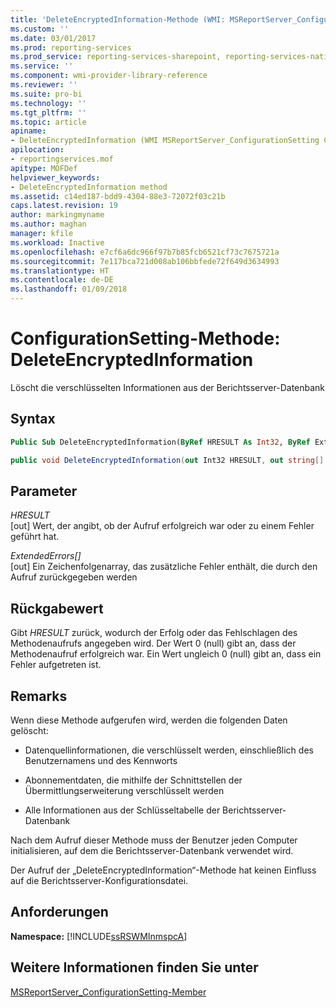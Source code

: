 ```yaml
---
title: 'DeleteEncryptedInformation-Methode (WMI: MSReportServer_ConfigurationSetting) | Microsoft-Dokumentation'
ms.custom: ''
ms.date: 03/01/2017
ms.prod: reporting-services
ms.prod_service: reporting-services-sharepoint, reporting-services-native
ms.service: ''
ms.component: wmi-provider-library-reference
ms.reviewer: ''
ms.suite: pro-bi
ms.technology: ''
ms.tgt_pltfrm: ''
ms.topic: article
apiname:
- DeleteEncryptedInformation (WMI MSReportServer_ConfigurationSetting Class)
apilocation:
- reportingservices.mof
apitype: MOFDef
helpviewer_keywords:
- DeleteEncryptedInformation method
ms.assetid: c14ed187-bdd9-4304-88e3-72072f03c21b
caps.latest.revision: 19
author: markingmyname
ms.author: maghan
manager: kfile
ms.workload: Inactive
ms.openlocfilehash: e7cf6a6dc966f97b7b85fcb6521cf73c7675721a
ms.sourcegitcommit: 7e117bca721d008ab106bbfede72f649d3634993
ms.translationtype: HT
ms.contentlocale: de-DE
ms.lasthandoff: 01/09/2018
---
```

# <a name="configurationsetting-method---deleteencryptedinformation"></a>ConfigurationSetting-Methode: DeleteEncryptedInformation
  Löscht die verschlüsselten Informationen aus der Berichtsserver-Datenbank  
  
## <a name="syntax"></a>Syntax  
  
```vb  
Public Sub DeleteEncryptedInformation(ByRef HRESULT As Int32, ByRef ExtendedErrors() As String)  
```  
  
```csharp  
public void DeleteEncryptedInformation(out Int32 HRESULT, out string[] ExtendedErrors);  
```  
  
## <a name="parameters"></a>Parameter  
 *HRESULT*  
 [out] Wert, der angibt, ob der Aufruf erfolgreich war oder zu einem Fehler geführt hat.  
  
 *ExtendedErrors[]*  
 [out] Ein Zeichenfolgenarray, das zusätzliche Fehler enthält, die durch den Aufruf zurückgegeben werden  
  
## <a name="return-value"></a>Rückgabewert  
 Gibt *HRESULT* zurück, wodurch der Erfolg oder das Fehlschlagen des Methodenaufrufs angegeben wird. Der Wert 0 (null) gibt an, dass der Methodenaufruf erfolgreich war. Ein Wert ungleich 0 (null) gibt an, dass ein Fehler aufgetreten ist.  
  
## <a name="remarks"></a>Remarks  
 Wenn diese Methode aufgerufen wird, werden die folgenden Daten gelöscht:  
  
-   Datenquellinformationen, die verschlüsselt werden, einschließlich des Benutzernamens und des Kennworts  
  
-   Abonnementdaten, die mithilfe der Schnittstellen der Übermittlungserweiterung verschlüsselt werden  
  
-   Alle Informationen aus der Schlüsseltabelle der Berichtsserver-Datenbank  
  
 Nach dem Aufruf dieser Methode muss der Benutzer jeden Computer initialisieren, auf dem die Berichtsserver-Datenbank verwendet wird.  
  
 Der Aufruf der „DeleteEncryptedInformation“-Methode hat keinen Einfluss auf die Berichtsserver-Konfigurationsdatei.  
  
## <a name="requirements"></a>Anforderungen  
 **Namespace:** [!INCLUDE[ssRSWMInmspcA](../../includes/ssrswminmspca-md.md)]  
  
## <a name="see-also"></a>Weitere Informationen finden Sie unter  
 [MSReportServer_ConfigurationSetting-Member](../../reporting-services/wmi-provider-library-reference/msreportserver-configurationsetting-members.md)  
  
  
